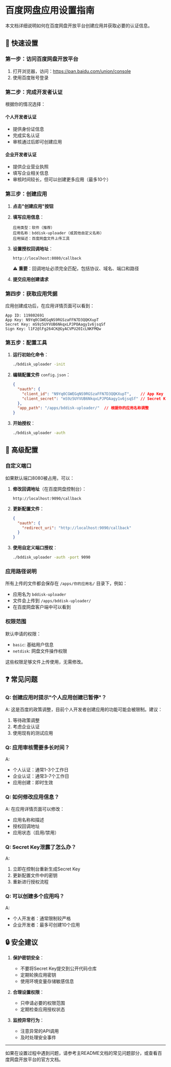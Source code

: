 # 百度网盘应用设置指南

本文档详细说明如何在百度网盘开放平台创建应用并获取必要的认证信息。

## 🚀 快速设置

### 第一步：访问百度网盘开放平台

1. 打开浏览器，访问：https://pan.baidu.com/union/console
2. 使用百度账号登录

### 第二步：完成开发者认证

根据你的情况选择：

#### 个人开发者认证
- 提供身份证信息
- 完成实名认证
- 审核通过后即可创建应用

#### 企业开发者认证  
- 提供企业营业执照
- 填写企业相关信息
- 审核时间较长，但可以创建更多应用（最多10个）

### 第三步：创建应用

1. **点击"创建应用"按钮**

2. **填写应用信息**：
   ```
   应用类型：软件（推荐）
   应用名称：bddisk-uploader（或其他自定义名称）
   应用描述：百度网盘文件上传工具
   ```

3. **设置授权回调地址**：
   ```
   http://localhost:8080/callback
   ```
   
   ⚠️ **重要**：回调地址必须完全匹配，包括协议、域名、端口和路径

4. **提交应用创建请求**

### 第四步：获取应用凭据

应用创建成功后，在应用详情页面可以看到：

```
App ID: 119802691
App Key: N9Yq0CGWEGqNS9RGSzaFFN7D3QQKXupT  
Secret Key: mS9z5UYVUB6NkqxLPJPOAagy1v6jsqSf
Sign Key: l1F2@lFg264CK@GyACVPU20IcLNKFMQw
```

### 第五步：配置工具

1. **运行初始化命令**：
   ```bash
   ./bddisk_uploader -init
   ```

2. **编辑配置文件** `config.json`：
   ```json
   {
     "oauth": {
       "client_id": "N9Yq0CGWEGqNS9RGSzaFFN7D3QQKXupT",    // App Key
       "client_secret": "mS9z5UYVUB6NkqxLPJPOAagy1v6jsqSf" // Secret Key
     },
     "app_path": "/apps/bddisk-uploader/"  // 根据你的应用名称调整
   }
   ```

3. **开始授权**：
   ```bash
   ./bddisk_uploader -auth
   ```

## 🔧 高级配置

### 自定义端口

如果默认端口8080被占用，可以：

1. **修改回调地址**（在百度网盘控制台）：
   ```
   http://localhost:9090/callback
   ```

2. **更新配置文件**：
   ```json
   {
     "oauth": {
       "redirect_uri": "http://localhost:9090/callback"
     }
   }
   ```

3. **使用自定义端口授权**：
   ```bash
   ./bddisk_uploader -auth -port 9090
   ```

### 应用路径说明

所有上传的文件都会保存在 `/apps/你的应用名/` 目录下，例如：
- 应用名为 `bddisk-uploader`
- 文件会上传到 `/apps/bddisk-uploader/`
- 在百度网盘客户端中可以看到

### 权限范围

默认申请的权限：
- `basic`: 基础用户信息
- `netdisk`: 网盘文件操作权限

这些权限足够文件上传使用，无需修改。

## ❓ 常见问题

### Q: 创建应用时提示"个人应用创建已暂停"？

A: 这是百度的政策调整，目前个人开发者创建应用的功能可能会被限制。建议：
1. 等待政策调整
2. 考虑企业认证
3. 使用现有的测试应用

### Q: 应用审核需要多长时间？

A: 
- 个人认证：通常1-3个工作日
- 企业认证：通常3-7个工作日
- 应用创建：即时生效

### Q: 如何修改应用信息？

A: 在应用详情页面可以修改：
- 应用名称和描述
- 授权回调地址
- 应用状态（启用/禁用）

### Q: Secret Key泄露了怎么办？

A: 
1. 立即在控制台重新生成Secret Key
2. 更新配置文件中的密钥
3. 重新进行授权流程

### Q: 可以创建多个应用吗？

A: 
- 个人开发者：通常限制较严格
- 企业开发者：最多可创建10个应用

## 🔒 安全建议

1. **保护密钥安全**：
   - 不要将Secret Key提交到公开代码仓库
   - 定期轮换应用密钥
   - 使用环境变量存储敏感信息

2. **合理设置权限**：
   - 只申请必要的权限范围
   - 定期检查应用授权状态

3. **监控异常行为**：
   - 注意异常的API调用
   - 及时处理安全事件

---

如果在设置过程中遇到问题，请参考主README文档的常见问题部分，或查看百度网盘开放平台的官方文档。